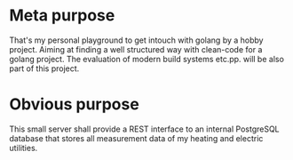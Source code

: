 # Meta purpose
That's my personal playground to get intouch with golang by a hobby project. Aiming at finding a well structured way with clean-code for a golang project.
The evaluation of modern build systems etc.pp. will be also part of this project.

# Obvious purpose
This small server shall provide a REST interface to an internal PostgreSQL database that stores all measurement data of my heating and electric utilities.
